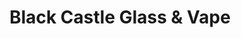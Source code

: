 ---
title: "Black Castle Glass & Vape"
url: /toledo/black-castle-glass-und-vape/
shop: Allgemein
---